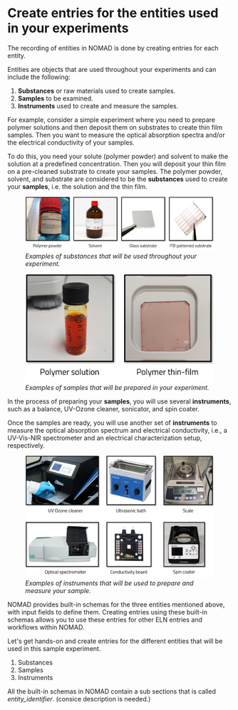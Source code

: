 # Create entries for the entities used in your experiments

The recording of entities in NOMAD is done by creating entries for each entity.

Entities are objects that are used throughout your experiments and can include the following:
1. **Substances** or raw materials used to create samples.
2. **Samples** to be examined.
3. **Instruments** used to create and measure the samples.

For example, consider a simple experiment where you need to prepare polymer solutions and then deposit them on substrates to create thin film samples. Then you want to measure the optical absorption spectra and/or the electrical conductivity of your samples.

To do this, you need your solute (polymer powder) and solvent to make the solution at a predefined concentration. Then you will deposit your thin film on a pre-cleaned substrate to create your samples. 
The polymer powder, solvent, and substrate are considered to be the **substances** used to create your **samples**, i.e. the solution and the thin film. 
<figure>
    <img src="../images/lab_images/substances.png"
         alt="Substances">
    <figcaption><i>Examples of substances that will be used throughout your experiment.</i></figcaption>
</figure>

<figure>
    <img src="../images/lab_images/samples.png"
         alt="Samples">
    <figcaption><i>Examples of samples that will be prepared in your experiment.</i></figcaption>
</figure>


In the process of preparing your **samples**, you will use several **instruments**, such as a balance, UV-Ozone cleaner, sonicator, and spin coater. 

Once the samples are ready, you will use another set of **instruments** to measure the optical absorption spectrum and electrical conductivity, i.e., a UV-Vis-NIR spectrometer and an electrical characterization setup, respectively. 

<figure>
    <img src="../images/lab_images/instruments.png"
         alt="Instruments">
    <figcaption><i>Examples of instruments that will be used to prepare and measure your sample.</i></figcaption>
</figure>

NOMAD provides built-in schemas for the three entities mentioned above, with input fields to define them. Creating entries using these built-in schemas allows you to use these entries for other ELN entries and workflows within NOMAD. 

Let's get hands-on and create entries for the different entities that will be used in this sample experiment. 

1. Substances
2. Samples
3. Instruments

All the built-in schemas in NOMAD contain a sub sections that is called *entity_identifier*.
(consice description is needed.) 

